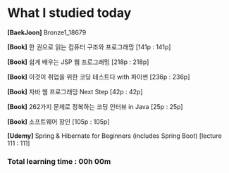 <h1>What I studied today</h1>

<strong>[BaekJoon]</strong> Bronze1_18679

<strong>[Book]</strong> 한 권으로 읽는 컴퓨터 구조와 프로그래밍 [141p : 141p]

<strong>[Book]</strong> 쉽게 배우는 JSP 웹 프로그래밍 [218p : 218p]

<strong>[Book]</strong> 이것이 취업을 위한 코딩 테스트다 with 파이썬 [236p : 236p]

<strong>[Book]</strong> 자바 웹 프로그래밍 Next Step [42p : 42p]

<strong>[Book]</strong> 262가지 문제로 정복하는 코딩 인터뷰 in Java [25p : 25p]

<strong>[Book]</strong> 소프트웨어 장인 [105p : 105p]

<strong>[Udemy]</strong> Spring & Hibernate for Beginners (includes Spring Boot) [lecture 111 : 111]

<h3>Total learning time : 00h 00m</h3>